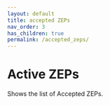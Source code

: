 ```yaml
---
layout: default
title: accepted ZEPs
nav_order: 3
has_children: true
permalink: /accepted_zeps/
---
```


# Active ZEPs

Shows the list of Accepted ZEPs.

